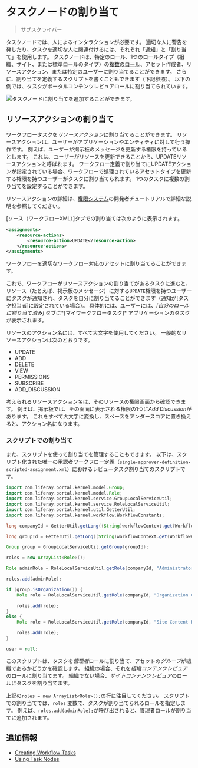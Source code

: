 # タスクノードの割り当て

> サブスクライバー

タスクノードでは、人によるインタラクションが必要です。 適切な人に警告を発したり、タスクを適切な人に関連付けるには、それぞれ「[通知](./configuring-workflow-actions-and-notifications.md#adding-notifications)」と「割り当て」を使用します。 タスクノードは、特定のロール、1つのロールタイプ（組織、サイト、または標準ロールのタイプ）の[複数のロール](../../../../users-and-permissions/roles-and-permissions/understanding-roles-and-permissions.md)、アセット作成者、リソースアクション、または特定のユーザーに割り当てることができます。 さらに、割り当てを定義するスクリプトを書くこともできます（下記参照）。 以下の例では、タスクがポータルコンテンツレビュアロールに割り当てられています。

![タスクノードに割り当てを追加することができます。](./assigning-task-nodes/images/01.png)

## リソースアクションの割り当て

ワークフロータスクを*リソースアクション*に割り当てることができます。 リソースアクションは、ユーザーがアプリケーションやエンティティに対して行う操作です。 例えば、ユーザーが掲示板のメッセージを更新する権限を持っているとします。 これは、ユーザーがリソースを更新できることから、UPDATEリソースアクションと呼ばれます。 ワークフロー定義で割り当てにUPDATEアクションが指定されている場合、ワークフローで処理されているアセットタイプを更新する権限を持つユーザーがタスクに割り当てられます。  1つのタスクに複数の割り当てを設定することができます。

リソースアクションの詳細は、[権限システム](../../../../building-applications/permissions.md)の開発者チュートリアルで詳細な説明を参照してください。

[ソース（ワークフローXML）]タブでの割り当ては次のように表示されます。

``` xml
<assignments>
    <resource-actions>
        <resource-action>UPDATE</resource-action>
    </resource-actions>
</assignments>
```

ワークフローを適切なワークフロー対応のアセットに割り当てることができます。

これで、ワークフローがリソースアクションの割り当てがあるタスクに進むと、リソース（たとえば、掲示板のメッセージ）に対する`UPDATE`権限を持つユーザーにタスクが通知され、タスクを自分に割り当てることができます（通知が[タスク担当者]に設定されている場合）。 具体的には、ユーザーには、*[自分のロールに割り当て済み]* タブに*[マイワークフロータスク]* アプリケーションのタスクが表示されます。

リソースのアクション名には、すべて大文字を使用してください。 一般的なリソースアクションは次のとおりです。

  - UPDATE
  - ADD
  - DELETE
  - VIEW
  - PERMISSIONS
  - SUBSCRIBE
  - ADD\_DISCUSSION

考えられるリソースアクション名は、そのリソースの権限画面から確認できます。 例えば、掲示板では、その画面に表示される権限の1つに*Add Discussion*があります。 これをすべて大文字に変換し、スペースをアンダースコアに置き換えると、アクション名になります。

### スクリプトでの割り当て

また、スクリプトを使って割り当てを管理することもできます。 以下は、スクリプト化された唯一の承認者ワークフロー定義（`single-approver-definition-scripted-assignment.xml`）におけるレビュータスク割り当てのスクリプトです。

``` groovy
import com.liferay.portal.kernel.model.Group;
import com.liferay.portal.kernel.model.Role;
import com.liferay.portal.kernel.service.GroupLocalServiceUtil;
import com.liferay.portal.kernel.service.RoleLocalServiceUtil;
import com.liferay.portal.kernel.util.GetterUtil;
import com.liferay.portal.kernel.workflow.WorkflowConstants;

long companyId = GetterUtil.getLong((String)workflowContext.get(WorkflowConstants.CONTEXT_COMPANY_ID));

long groupId = GetterUtil.getLong((String)workflowContext.get(WorkflowConstants.CONTEXT_GROUP_ID));

Group group = GroupLocalServiceUtil.getGroup(groupId);

roles = new ArrayList<Role>();

Role adminRole = RoleLocalServiceUtil.getRole(companyId, "Administrator");

roles.add(adminRole);

if (group.isOrganization()) {
    Role role = RoleLocalServiceUtil.getRole(companyId, "Organization Content Reviewer");

    roles.add(role);
}
else {
    Role role = RoleLocalServiceUtil.getRole(companyId, "Site Content Reviewer");

    roles.add(role);
}

user = null;
```

このスクリプトは、タスクを*管理者*ロールに割り当て、アセットの*グループ*が組織であるかどうかを確認します。 組織の場合、それを*組織コンテンツレビュア*のロールに割り当てます。 組織でない場合、*サイトコンテンツレビュア*のロールにタスクを割り当てます。

上記の`roles = new ArrayList<Role>();`の行に注目してください。 スクリプトでの割り当てでは、`roles` 変数で、タスクが割り当てられるロールを指定します。 例えば、`roles.add(adminRole);`が呼び出されると、管理者ロールが割り当てに追加されます。

## 追加情報

  - [Creating Workflow Tasks](./creating-workflow-tasks.md)
  - [Using Task Nodes](./workflow-nodes.md)
